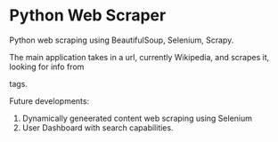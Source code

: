 # Python Web Scraper
Python web scraping using BeautifulSoup, Selenium, Scrapy. 

The main application takes in a url, currently Wikipedia, and scrapes it, looking for info from <p> tags. 

Future developments:
1. Dynamically geneerated content web scraping using Selenium 
2. User Dashboard with search capabilities. 

